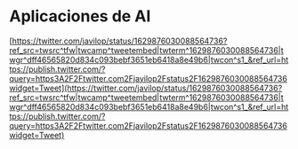 # Aplicaciones de AI

[https://twitter.com/javilop/status/1629876030088564736?ref_src=twsrc^tfw|twcamp^tweetembed|twterm^1629876030088564736|twgr^dff46565820d834c093bebf3651eb6418a8e49b6|twcon^s1_&ref_url=https://publish.twitter.com/?query=https3A2F2Ftwitter.com2Fjavilop2Fstatus2F1629876030088564736widget=Tweet](https://twitter.com/javilop/status/1629876030088564736?ref_src=twsrc^tfw|twcamp^tweetembed|twterm^1629876030088564736|twgr^dff46565820d834c093bebf3651eb6418a8e49b6|twcon^s1_&ref_url=https://publish.twitter.com/?query=https3A2F2Ftwitter.com2Fjavilop2Fstatus2F1629876030088564736widget=Tweet)